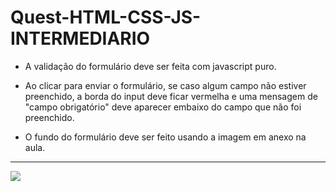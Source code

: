 # Quest-HTML-CSS-JS-INTERMEDIARIO

- A validação do formulário deve ser feita com
javascript puro.

- Ao clicar para enviar o formulário, se caso
algum campo não estiver preenchido, a borda
do input deve ficar vermelha e uma mensagem
de "campo obrigatório" deve aparecer embaixo
do campo que não foi preenchido.

- O fundo do formulário deve ser feito usando a
imagem em anexo na aula.

-----------------------------------------------------

<img src="../image/animação.gif">
